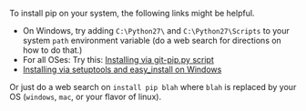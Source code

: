 To install pip on your system, the following links might be helpful.


* On Windows, try adding `C:\Python27\` and `C:\Python27\Scripts` to your system `path` environment variable (do a web search for directions on how to do that.)
* For all OSes: Try this: [Installing via git-pip.py script](https://pip.pypa.io/en/stable/installing/)
* [Installing via setuptools and easy_install on Windows](http://blog.troygrosfield.com/2010/12/18/installing-easy_install-and-pip-for-python/)

Or just do a web search on `install pip blah` where `blah` is replaced by your OS (`windows`, `mac`, or your flavor of linux).
